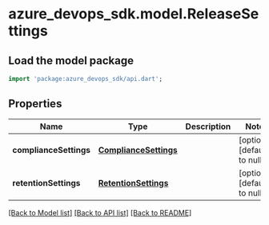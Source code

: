 # azure_devops_sdk.model.ReleaseSettings

## Load the model package
```dart
import 'package:azure_devops_sdk/api.dart';
```

## Properties
Name | Type | Description | Notes
------------ | ------------- | ------------- | -------------
**complianceSettings** | [**ComplianceSettings**](ComplianceSettings.md) |  | [optional] [default to null]
**retentionSettings** | [**RetentionSettings**](RetentionSettings.md) |  | [optional] [default to null]

[[Back to Model list]](../README.md#documentation-for-models) [[Back to API list]](../README.md#documentation-for-api-endpoints) [[Back to README]](../README.md)



